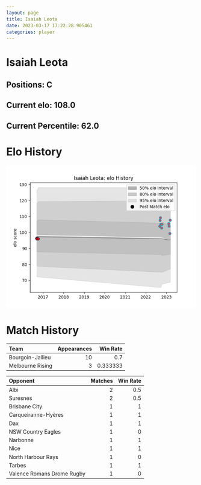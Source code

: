 ```yaml
---  
layout: page  
title: Isaiah Leota  
date: 2023-03-17 17:22:28.905461  
categories: player  
---
```

# Isaiah Leota

## Positions: C

## Current elo: 108.0

## Current Percentile: 62.0

# Elo History


![elo history](history_IsaiahLeota.png)
# Match History


| Team             |   Appearances |   Win Rate |
|:-----------------|--------------:|-----------:|
| Bourgoin-Jallieu |            10 |   0.7      |
| Melbourne Rising |             3 |   0.333333 |

| Opponent                   |   Matches |   Win Rate |
|:---------------------------|----------:|-----------:|
| Albi                       |         2 |        0.5 |
| Suresnes                   |         2 |        0.5 |
| Brisbane City              |         1 |        1   |
| Carqueiranne-Hyères        |         1 |        1   |
| Dax                        |         1 |        1   |
| NSW Country Eagles         |         1 |        0   |
| Narbonne                   |         1 |        1   |
| Nice                       |         1 |        1   |
| North Harbour Rays         |         1 |        0   |
| Tarbes                     |         1 |        1   |
| Valence Romans Drome Rugby |         1 |        0   |